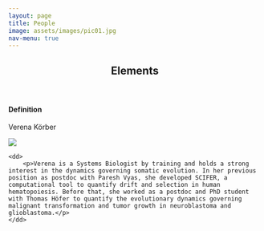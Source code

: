 ```yaml
---
layout: page
title: People
image: assets/images/pic01.jpg
nav-menu: true
---
```


<!-- Main -->
<div id="main" class="alt">

<!-- One -->
<section id="one">
	<div class="inner">
		<header class="major">
			<h1>Elements</h1>
		</header>

<!-- Content -->

<h4>Definition</h4>
<dl>
	<dt>Verena Körber</dt>
	
<p><span class="image left"><img src="{% link assets/images/PhotoVK.png %}" </p>
	
	<dd>
		<p>Verena is a Systems Biologist by training and holds a strong interest in the dynamics governing somatic evolution. In her previous position as postdoc with Paresh Vyas, she developed SCIFER, a computational tool to quantify drift and selection in human hematopoiesis. Before that, she worked as a postdoc and PhD student with Thomas Höfer to quantify the evolutionary dynamics governing malignant transformation and tumor growth in neuroblastoma and glioblastoma.</p>
	</dd>
</dl>


</div>
</section>

</div>
